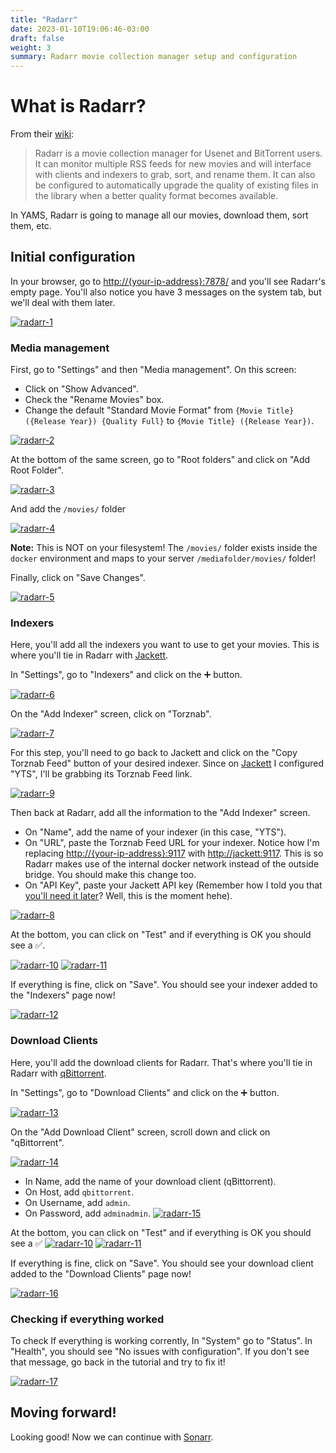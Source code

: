 ```yaml
---
title: "Radarr"
date: 2023-01-10T19:06:46-03:00
draft: false
weight: 3
summary: Radarr movie collection manager setup and configuration
---
```


# What is Radarr?

From their [wiki](https://wiki.servarr.com/radarr):

> Radarr is a movie collection manager for Usenet and BitTorrent users. It can monitor multiple RSS feeds for new movies and will interface with clients and indexers to grab, sort, and rename them. It can also be configured to automatically upgrade the quality of existing files in the library when a better quality format becomes available.

In YAMS, Radarr is going to manage all our movies, download them, sort them, etc.

## Initial configuration

In your browser, go to [http://{your-ip-address}:7878/]() and you'll see Radarr's empty page. You'll also notice you have 3 messages on the system tab, but we'll deal with them later.

[![radarr-1](/pics/radarr-1.webp)](/pics/radarr-1.webp)

### Media management

First, go to "Settings" and then "Media management". On this screen: 
- Click on "Show Advanced".
- Check the "Rename Movies" box.
- Change the default "Standard Movie Format" from `{Movie Title} ({Release Year}) {Quality Full}` to `{Movie Title} ({Release Year})`.

[![radarr-2](/pics/radarr-2.webp)](/pics/radarr-2.webp)

At the bottom of the same screen, go to "Root folders" and click on "Add Root Folder".

[![radarr-3](/pics/radarr-3.webp)](/pics/radarr-3.webp)

And add the `/movies/` folder

[![radarr-4](/pics/radarr-4.webp)](/pics/radarr-4.webp)

**Note:** This is NOT on your filesystem! The `/movies/` folder exists inside the `docker` environment and maps to your server `/mediafolder/movies/` folder!

Finally, click on "Save Changes".

[![radarr-5](/pics/radarr-5.webp)](/pics/radarr-5.webp)

### Indexers

Here, you'll add all the indexers you want to use to get your movies. This is where you'll tie in Radarr with [Jackett](/config/jackett).

In "Settings", go to "Indexers" and click on the ➕ button.

[![radarr-6](/pics/radarr-6.webp)](/pics/radarr-6.webp)

On the "Add Indexer" screen, click on "Torznab".

[![radarr-7](/pics/radarr-7.webp)](/pics/radarr-7.webp)

For this step, you'll need to go back to Jackett and click on the "Copy Torznab Feed" button of your desired indexer. Since on [Jackett](/config/jackett) I configured "YTS", I'll be grabbing its Torznab Feed link.

[![radarr-9](/pics/radarr-9.webp)](/pics/radarr-9.webp)

Then back at Radarr, add all the information to the "Add Indexer" screen. 

- On "Name", add the name of your indexer (in this case, "YTS").
- On "URL", paste the Torznab Feed URL for your indexer. Notice how I'm replacing [http://{your-ip-address}:9117]() with [http://jackett:9117](). This is so Radarr makes use of the internal docker network instead of the outside bridge. You should make this change too.
- On "API Key", paste your Jackett API key (Remember how I told you that [you'll need it later](/config/jackett/#dont-forget-to-grab-your-api-key)? Well, this is the moment hehe).

[![radarr-8](/pics/radarr-8.webp)](/pics/radarr-8.webp)

At the bottom, you can click on "Test" and if everything is OK you should see a ✅.

[![radarr-10](/pics/radarr-10.webp)](/pics/radarr-10.webp)
[![radarr-11](/pics/radarr-11.webp)](/pics/radarr-11.webp)

If everything is fine, click on "Save". You should see your indexer added to the "Indexers" page now!

[![radarr-12](/pics/radarr-12.webp)](/pics/radarr-12.webp)

### Download Clients

Here, you'll add the download clients for Radarr. That's where you'll tie in Radarr with [qBittorrent](/config/qbittorrent).

In "Settings", go to "Download Clients" and click on the ➕ button.

[![radarr-13](/pics/radarr-13.webp)](/pics/radarr-13.webp)

On the "Add Download Client" screen, scroll down and click on "qBittorrent".

[![radarr-14](/pics/radarr-14.webp)](/pics/radarr-14.webp)

- In Name, add the name of your download client (qBittorrent).
- On Host, add `qbittorrent`.
- On Username, add `admin`.
- On Password, add `adminadmin`.
[![radarr-15](/pics/radarr-15.webp)](/pics/radarr-15.webp)

At the bottom, you can click on "Test" and if everything is OK you should see a ✅ 
[![radarr-10](/pics/radarr-10.webp)](/pics/radarr-10.webp)
[![radarr-11](/pics/radarr-11.webp)](/pics/radarr-11.webp)

If everything is fine, click on "Save". You should see your download client added to the "Download Clients" page now!

[![radarr-16](/pics/radarr-16.webp)](/pics/radarr-16.webp)

### Checking if everything worked

To check If everything is working corrently, In "System" go to "Status". In "Health", you should see "No issues with configuration". If you don't see that message, go back in the tutorial and try to fix it!

[![radarr-17](/pics/radarr-17.webp)](/pics/radarr-17.webp)

## Moving forward!

Looking good! Now we can continue with [Sonarr](/config/sonarr).
